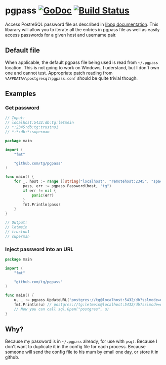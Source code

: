 # pgpass [![GoDoc](https://godoc.org/github.com/tg/pgpass?status.svg)](https://godoc.org/github.com/tg/pgpass) [![Build Status](https://travis-ci.org/tg/pgpass.svg?branch=master)](https://travis-ci.org/tg/pgpass)
Access PostreSQL password file as described in [libpq documentation](http://www.postgresql.org/docs/9.4/static/libpq-pgpass.html).
This libarary will allow you to iterate all the entries in pgpass file as well as easily access passwords for a given host and username pair.

## Default file
When applicable, the default pgpass file being used is read from `~/.pgpass` location.
This is not going to work on Windows, I uderstand, but I don't own one and cannot test. Appropriate patch reading from `%APPDATA%\postgresql\pgpass.conf` should be quite trivial though.

## Examples
### Get password
```go
// Input:
// localhost:5432:db:tg:letmein
// *:2345:db:tg:trustno1
// *:*:db:*:superman

package main

import (
	"fmt"

	"github.com/tg/pgpass"
)

func main() {
	for _, host := range []string{"localhost", "remotehost:2345", "spacehost"} {
		pass, err := pgpass.Password(host, "tg")
		if err != nil {
			panic(err)
		}		
		fmt.Println(pass)		
	}
}

// Output:
// letmein
// trustno1
// superman
```
### Inject password into an URL
```go
package main

import (
	"fmt"

	"github.com/tg/pgpass"
)

func main() {
	u, _ := pgpass.UpdateURL("postgres://tg@localhost:5432/db?sslmode=disable")
	fmt.Println(u) // postgres://tg:letmein@localhost:5432/db?sslmode=disable
	// Now you can call sql.Open("postgres", u)
}
```
## Why?
Because my password is in `~/.pgpass` already, for use with `psql`.
Because I don't want to duplicate it in the config file for each process.
Because someone will send the config file to his mum by email one day,
or store it in github.
